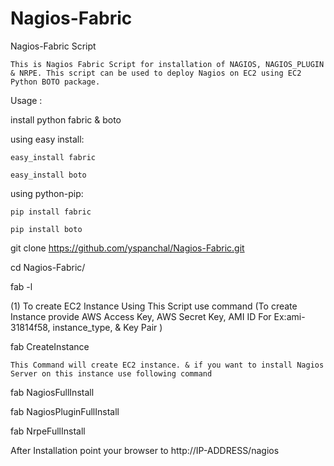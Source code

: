 Nagios-Fabric
=============

Nagios-Fabric Script

	This is Nagios Fabric Script for installation of NAGIOS, NAGIOS_PLUGIN & NRPE. This script can be used to deploy Nagios on EC2 using EC2 Python BOTO package.

Usage :

install python fabric & boto

using easy install:

	easy_install fabric

	easy_install boto

using python-pip:

	pip install fabric
	
	pip install boto

git clone https://github.com/yspanchal/Nagios-Fabric.git

cd Nagios-Fabric/

fab -l

(1) To create EC2 Instance Using This Script use command (To create Instance provide AWS Access Key, AWS Secret Key, AMI ID For Ex:ami-31814f58, instance_type, & Key Pair )

fab CreateInstance

	This Command will create EC2 instance. & if you want to install Nagios Server on this instance use following command

fab NagiosFullInstall

fab NagiosPluginFullInstall

fab NrpeFullInstall

After Installation point your browser to http://IP-ADDRESS/nagios

 
